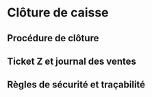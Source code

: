 # Clôture de caisse



## Procédure de clôture



## Ticket Z et journal des ventes



## Règles de sécurité et traçabilité



